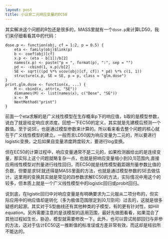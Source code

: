 ```yaml
---
layout: post
title: 小议非二元响应变量的EC50
---
```


其实解决这个问题的R包还是很多的，MASS里就有一个`dose.p`来计算LD50，我们来仔细看看其中的代码：


```
dose.p <- function(obj, cf = 1:2, p = 0.5) {
    eta <- family(obj)$link(p)
    b <- coef(obj)[cf]
    x.p <- (eta - b[1])/b[2]
    names(x.p) <- paste("p = ", format(p), ":", sep = "")
    pd <- -cbind(1, x.p)/b[2]
    SE <- sqrt(((pd %*% vcov(obj)[cf, cf]) * pd) %*% c(1, 1))
    structure(x.p, SE = SE, p = p, class = "glm.dose")
}
print.glm.dose <- function(x, ...) {
    M <- cbind(x, attr(x, "SE"))
    dimnames(M) <- list(names(x), c("Dose", "SE"))
    x <- M
    NextMethod("print")
}
```


前面一个eta求解的是广义线性模型在生存概率p下的响应值，b取的是模型参数，说白了就是给定响应求浓度。回想一下EC50的定义，其实就是先建模后预测一个数值。至于说SE，也是通过模型参数来计算的。所以看来看去整个问题的核心就在于广义线性模型的建立。一般而言LD50因为响应变量为二元的，所以要进行logistic变换，之后如果自变量浓度跨度较大，要进行log变换。

但在EC50的计算过程中，响应变量通常不是二元的，如果检测器给出的是连续变量，那实际上这个问题就略复杂一点，也就是把响应变量缩小到[0,1]范围内,直接应用线性模型对剂量进行线性回归，而EC50就是线性模型截距跟剂量参数比值的负数，但要是求SE就还得是MASS里面的方法，也就是通过模型参数的SE去做估计。这里用的变换其实就是常见的四参数求解EC50的方法，实际情况中用这个的较多，但本质上就是一个广义线性模型中的logistic回归或probit回归。

说到底，在ligistic回归中对响应变量是有明确要求为二元服从二项分布的，但实际应用中的响应值却是转化（多为极值范围限定到[0,1]空间）过去的，这就是很多疑惑的起源。其实对于S型曲线还有其他种类的子模型，有的更有针对性，如Hill equation。另外需要注意的是该模型的适用范围，最好先做图看看，如果混合了其他过程如生长，胁迫，模型就需要修改一下。此外，也可以尝试局部回归与非参的方法，这对于估计EC50这一推断值的标准误或方差非常有效，而这却是经验所不能达的。
